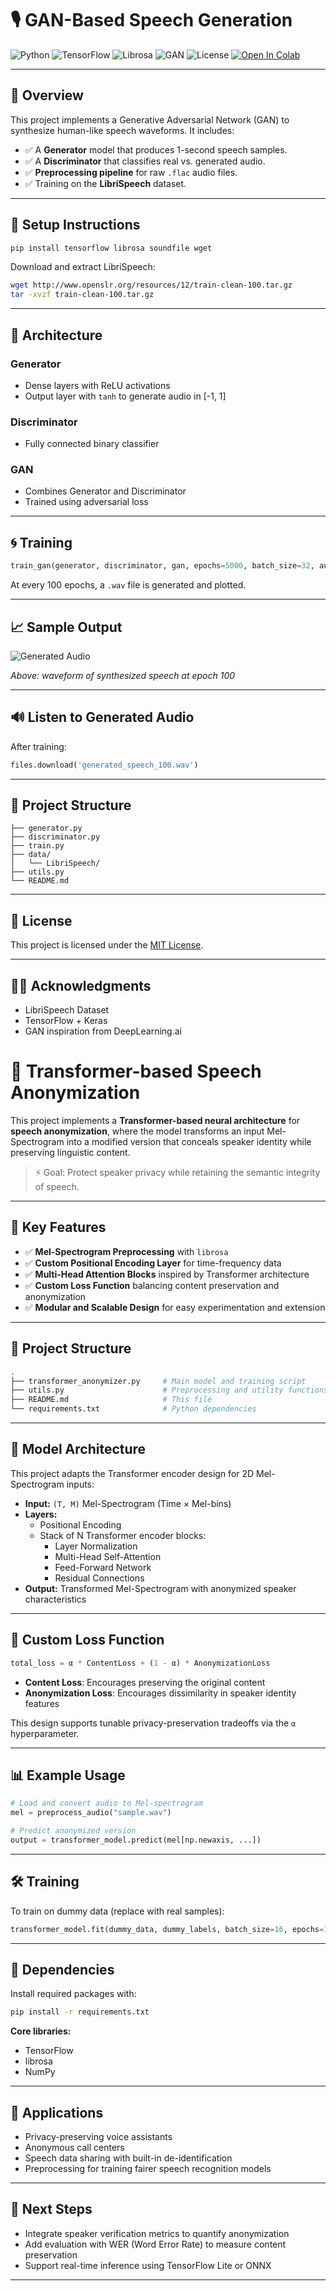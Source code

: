 # 🎙️ GAN-Based Speech Generation

![Python](https://img.shields.io/badge/Python-3.8%2B-blue?logo=python)
![TensorFlow](https://img.shields.io/badge/TensorFlow-2.x-orange?logo=tensorflow)
![Librosa](https://img.shields.io/badge/Librosa-Audio%20Processing-green)
![GAN](https://img.shields.io/badge/Model-GAN-red)
![License](https://img.shields.io/badge/License-MIT-lightgrey)
[![Open In Colab](https://colab.research.google.com/assets/colab-badge.svg)](https://colab.research.google.com/)

---

## 🎯 Overview

This project implements a Generative Adversarial Network (GAN) to synthesize human-like speech waveforms. It includes:

- ✅ A **Generator** model that produces 1-second speech samples.
- ✅ A **Discriminator** that classifies real vs. generated audio.
- ✅ **Preprocessing pipeline** for raw `.flac` audio files.
- ✅ Training on the **LibriSpeech** dataset.

---

## 🔧 Setup Instructions

```bash
pip install tensorflow librosa soundfile wget
```

Download and extract LibriSpeech:

```bash
wget http://www.openslr.org/resources/12/train-clean-100.tar.gz
tar -xvzf train-clean-100.tar.gz
```

---

## 🧠 Architecture

### Generator
- Dense layers with ReLU activations
- Output layer with `tanh` to generate audio in [-1, 1]

### Discriminator
- Fully connected binary classifier

### GAN
- Combines Generator and Discriminator
- Trained using adversarial loss

---

## 🌀 Training

```python
train_gan(generator, discriminator, gan, epochs=5000, batch_size=32, audio_files=audio_files)
```

At every 100 epochs, a `.wav` file is generated and plotted.

---

## 📈 Sample Output

![Generated Audio](generated_plot.png)

*Above: waveform of synthesized speech at epoch 100*

---

## 🔊 Listen to Generated Audio

After training:
```python
files.download('generated_speech_100.wav')
```

---

## 📁 Project Structure

```
├── generator.py
├── discriminator.py
├── train.py
├── data/
│   └── LibriSpeech/
├── utils.py
└── README.md
```

---

## 📜 License

This project is licensed under the [MIT License](LICENSE).

---

## 🙋‍♂️ Acknowledgments

- LibriSpeech Dataset
- TensorFlow + Keras
- GAN inspiration from DeepLearning.ai




# 🎤 Transformer-based Speech Anonymization

This project implements a **Transformer-based neural architecture** for **speech anonymization**, where the model transforms an input Mel-Spectrogram into a modified version that conceals speaker identity while preserving linguistic content.

> ⚡ Goal: Protect speaker privacy while retaining the semantic integrity of speech.

---

## 🚀 Key Features

- ✅ **Mel-Spectrogram Preprocessing** with `librosa`
- ✅ **Custom Positional Encoding Layer** for time-frequency data
- ✅ **Multi-Head Attention Blocks** inspired by Transformer architecture
- ✅ **Custom Loss Function** balancing content preservation and anonymization
- ✅ **Modular and Scalable Design** for easy experimentation and extension

---

## 📁 Project Structure

```bash
.
├── transformer_anonymizer.py     # Main model and training script
├── utils.py                      # Preprocessing and utility functions
├── README.md                     # This file
└── requirements.txt              # Python dependencies
```

---

## 🧠 Model Architecture

This project adapts the Transformer encoder design for 2D Mel-Spectrogram inputs:

- **Input:** `(T, M)` Mel-Spectrogram (Time × Mel-bins)
- **Layers:**
  - Positional Encoding
  - Stack of N Transformer encoder blocks:
    - Layer Normalization
    - Multi-Head Self-Attention
    - Feed-Forward Network
    - Residual Connections
- **Output:** Transformed Mel-Spectrogram with anonymized speaker characteristics

---

## 🧪 Custom Loss Function

```python
total_loss = α * ContentLoss + (1 - α) * AnonymizationLoss
```

- **Content Loss**: Encourages preserving the original content
- **Anonymization Loss**: Encourages dissimilarity in speaker identity features

This design supports tunable privacy-preservation tradeoffs via the `α` hyperparameter.

---

## 📊 Example Usage

```python
# Load and convert audio to Mel-spectrogram
mel = preprocess_audio("sample.wav")

# Predict anonymized version
output = transformer_model.predict(mel[np.newaxis, ...])
```

---

## 🛠️ Training

To train on dummy data (replace with real samples):

```python
transformer_model.fit(dummy_data, dummy_labels, batch_size=16, epochs=10)
```

---

## 🧰 Dependencies

Install required packages with:

```bash
pip install -r requirements.txt
```

**Core libraries:**
- TensorFlow
- librosa
- NumPy

---

## 🎯 Applications

- Privacy-preserving voice assistants
- Anonymous call centers
- Speech data sharing with built-in de-identification
- Preprocessing for training fairer speech recognition models

---

## 📌 Next Steps

- Integrate speaker verification metrics to quantify anonymization
- Add evaluation with WER (Word Error Rate) to measure content preservation
- Support real-time inference using TensorFlow Lite or ONNX

---
